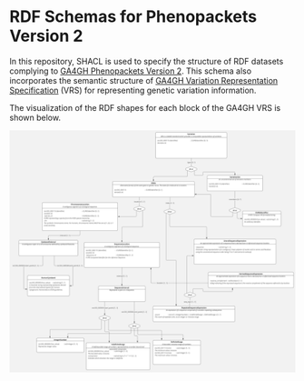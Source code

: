 # RDF Schemas for Phenopackets Version 2

In this repository, SHACL is used to specify the structure of RDF datasets complying to [GA4GH Phenopackets Version 2](https://phenopacket-schema.readthedocs.io/en/latest/). This schema also incorporates the semantic structure of [GA4GH Variation Representation Specification](https://vrs.ga4gh.org/en/stable/index.html) (VRS) for representing genetic variation information.  

The visualization of the RDF shapes for each block of the GA4GH VRS is shown below.

![vrsschema](https://github.com/rosazwart/phenopackets-v2-rdf-schema/blob/main/model/Phenopacket_V2_VariationBlock.jpg)
